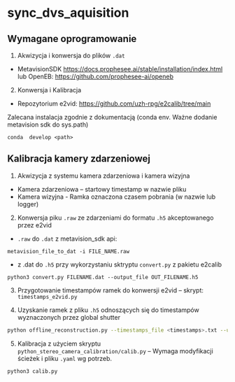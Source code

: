 # sync_dvs_aquisition
## Wymagane oprogramowanie

1. Akwizycja i konwersja do plików ```.dat```
- MetavisionSDK https://docs.prophesee.ai/stable/installation/index.html
lub  OpenEB:
https://github.com/prophesee-ai/openeb
2. Konwersja i Kalibracja
- Repozytorium e2vid:
https://github.com/uzh-rpg/e2calib/tree/main

Zalecana instalacja zgodnie z dokumentacją (conda env. Ważne dodanie metavision sdk do sys.path)
```
conda  develop <path>
```

## Kalibracja kamery zdarzeniowej

1. Akwizycja z systemu kamera zdarzeniowa i kamera wizyjna
- Kamera zdarzeniowa – startowy timestamp w nazwie pliku
- Kamera wizyjna  - Ramka oznaczona czasem pobrania (w nazwie lub logger)
2. Konwersja piku ```.raw```  ze zdarzeniami do formatu ```.h5``` akceptowanego przez e2vid
- ```.raw``` do ```.dat``` z metavision_sdk api:
```
metavision_file_to_dat -i FILE_NAME.raw
```
- z .dat do ```.h5``` przy wykorzystaniu sktryptu ```convert.py``` z pakietu e2calib
```
python3 convert.py FILENAME.dat --output_file OUT_FILENAME.h5
```
3. Przygotowanie timestampów ramek do konwersji e2vid – skrypt:  ```timestamps_e2vid.py```

4. Uzyskanie ramek z pliku ```.h5``` odnoszących się do timestampów wyznaczonych przez global shutter
```bash
python offline_reconstruction.py --timestamps_file <timestamps>.txt --upsample_rate 1 --h5file <file_in>.h5  --output_folder <folder_out> --height <height> --width  <width> 
```
5. Kalibracja z użyciem skryptu ```python_stereo_camera_calibration/calib.py``` – Wymaga modyfikacji ścieżek i pliku ```.yaml``` wg potrzeb.
```
python3 calib.py
```
